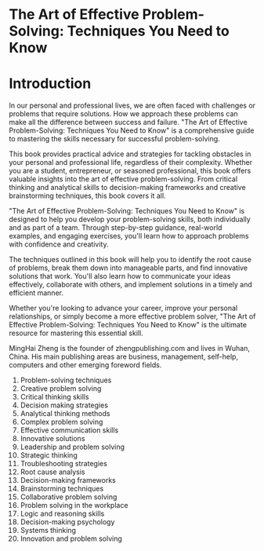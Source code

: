 # The Art of Effective Problem-Solving: Techniques You Need to Know

# Introduction

In our personal and professional lives, we are often faced with challenges or problems that require solutions. How we approach these problems can make all the difference between success and failure. "The Art of Effective Problem-Solving: Techniques You Need to Know" is a comprehensive guide to mastering the skills necessary for successful problem-solving.

This book provides practical advice and strategies for tackling obstacles in your personal and professional life, regardless of their complexity. Whether you are a student, entrepreneur, or seasoned professional, this book offers valuable insights into the art of effective problem-solving. From critical thinking and analytical skills to decision-making frameworks and creative brainstorming techniques, this book covers it all.

"The Art of Effective Problem-Solving: Techniques You Need to Know" is designed to help you develop your problem-solving skills, both individually and as part of a team. Through step-by-step guidance, real-world examples, and engaging exercises, you'll learn how to approach problems with confidence and creativity.

The techniques outlined in this book will help you to identify the root cause of problems, break them down into manageable parts, and find innovative solutions that work. You'll also learn how to communicate your ideas effectively, collaborate with others, and implement solutions in a timely and efficient manner.

Whether you're looking to advance your career, improve your personal relationships, or simply become a more effective problem solver, "The Art of Effective Problem-Solving: Techniques You Need to Know" is the ultimate resource for mastering this essential skill.




MingHai Zheng is the founder of zhengpublishing.com and lives in Wuhan, China. His main publishing areas are business, management, self-help, computers and other emerging foreword fields.



1. Problem-solving techniques
2. Creative problem solving
3. Critical thinking skills
4. Decision making strategies
5. Analytical thinking methods
6. Complex problem solving
7. Effective communication skills
8. Innovative solutions
9. Leadership and problem solving
10. Strategic thinking
11. Troubleshooting strategies
12. Root cause analysis
13. Decision-making frameworks
14. Brainstorming techniques
15. Collaborative problem solving
16. Problem solving in the workplace
17. Logic and reasoning skills
18. Decision-making psychology
19. Systems thinking
20. Innovation and problem solving

